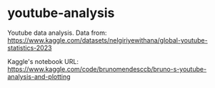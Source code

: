 # youtube-analysis

Youtube data analysis. Data from: https://www.kaggle.com/datasets/nelgiriyewithana/global-youtube-statistics-2023

Kaggle's notebook URL: https://www.kaggle.com/code/brunomendesccb/bruno-s-youtube-analysis-and-plotting
